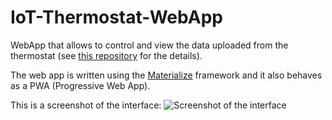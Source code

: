 # IoT-Thermostat-WebApp
WebApp that allows to control and view the data uploaded from the thermostat (see [this repository](https://github.com/nicolalombardi/IoT-Thermostat-ESP8266) for the details).

The web app is written using the [Materialize](https://materializecss.com/) framework and it also behaves as a PWA (Progressive Web App).

This is a screenshot of the interface:
![Screenshot of the interface](https://i.imgur.com/FKAg9Yd.png)


